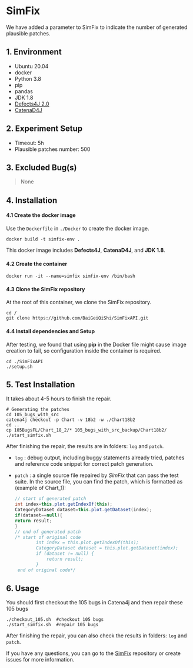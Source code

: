 # SimFix

We have added a parameter to SimFix to indicate the number of generated plausible patches.

## 1. Environment

- Ubuntu 20.04
- docker
- Python 3.8
- pip
- pandas
- JDK 1.8
- [Defects4J 2.0](https://github.com/rjust/defects4j)
- [CatenaD4J](https://github.com/universetraveller/CatenaD4J.git)

## 2. Experiment Setup
- Timeout: 5h
- Plausible patches number: 500

## 3. Excluded Bug(s)
> None


## 4. Installation

#### 4.1 Create the docker image
Use the `Dockerfile` in `./Docker` to create the docker image.
```shell
docker build -t simfix-env .
```

This docker image includes **Defects4J**, **CatenaD4J**, and **JDK 1.8**.

#### 4.2 Create the container

```shell
docker run -it --name=simfix simfix-env /bin/bash
```

#### 4.3 Clone the SimFix repository

At the root of this container, we clone the SimFix repository.

```shell
cd /
git clone https://github.com/BaiGeiQiShi/SimFixAPI.git
```

#### 4.4 Install dependencies and Setup
After testing, we found that using **pip** in the Docker file might cause image creation to fail, so configuration inside the container is required.
```shell
cd ./SimFixAPI
./setup.sh
```

## 5. Test Installation
It takes about 4-5 hours to finish the repair.
```
# Generating the patches
cd 105_bugs_with_src
catena4j checkout -p Chart -v 18b2 -w ./Chart18b2
cd ..
cp 105BugsFL/Chart_18_2/* 105_bugs_with_src_backup/Chart18b2/
./start_simfix.sh
```
After finishing the repair, the results are in folders: `log` and `patch`.

* `log` : debug output, including buggy statements already tried, patches and reference code snippet for correct patch generation.

* `patch` : a single source file repaired by *SimFix* that can pass the test suite. In the source file, you can find the patch, which is formatted as (example of Chart_1):

  ```java
  // start of generated patch
  int index=this.plot.getIndexOf(this);
  CategoryDataset dataset=this.plot.getDataset(index);
  if(dataset==null){
  return result;
  }
  // end of generated patch
  /* start of original code
          int index = this.plot.getIndexOf(this);
          CategoryDataset dataset = this.plot.getDataset(index);
          if (dataset != null) {
              return result;
          }
   end of original code*/
  ```

## 6. Usage
You should first checkout the 105 bugs in Catena4j and then repair these 105 bugs
```shell
./checkout_105.sh  #checkout 105 bugs
./start_simfix.sh  #repair 105 bugs
```
After finishing the repair, you can also check the results in folders: `log` and `patch`.


If you have any questions, you can go to the [SimFix](https://github.com/xgdsmileboy/SimFix.git) repository or create issues for more information.
